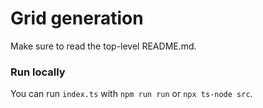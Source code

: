 # Grid generation

Make sure to read the top-level README.md.

### Run locally
You can run `index.ts` with `npm run run` or `npx ts-node src`.
